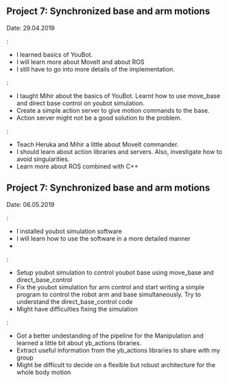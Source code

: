
## Project 7: Synchronized base and arm motions
Date: 29.04.2019

<Mihir Mulye>:

   * I learned basics of YouBot.
   * I will learn more about MoveIt and about ROS
   * I still have to go into more details of the implementation.

<Heruka Andradi>:

   * I taught Mihir about the basics of YouBot. Learnt how to use move_base and direct base control on youbot simulation.
   * Create a simple action server to give motion commands to the base.
   * Action server might not be a good solution to the problem.


<Carlo Wiesse>:

   * Teach Heruka and Mihir a little about MoveIt commander. 
   * I should learn about action libraries and servers. Also, investigate how to avoid singularities.
   * Learn more about ROS combined with C++


## Project 7: Synchronized base and arm motions
Date: 06.05.2019

<Mihir Mulye>:

   * I installed youbot simulation software 
   * I will learn how to use the software in a more detailed manner
   * 

<Heruka Andradi>:

   * Setup youbot simulation to control youbot base using move_base and direct_base_control
   * Fix the youbot simulation for arm control and start writing a simple program to control the robot arm and base simultaneously. Try to understand the direct_base_control code
   * Might have difficulties fixing the simulation

<Carlo Wiesse>:

   * Got a better undestanding of the pipeline for the Manipulation and learned a little bit about yb_actions libraries. 
   * Extract useful information from the yb_actions libraries to share with my group 
   * Might be difficult to decide on a flexible but robust architecture for the whole body motion

